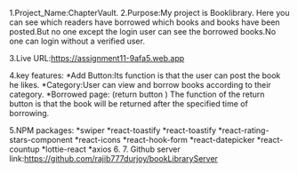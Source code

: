 1.Project_Name:ChapterVault.
2.Purpose:My project is Booklibrary. Here you can see which readers have borrowed which books and books have been posted.But no one except the login user can see the borrowed books.No one can login without a verified user.

3.Live URL:https://assignment11-9afa5.web.app

4.key features:
 *Add Button:Its function is that the user can post the book he likes.
 *Category:User can view and borrow books according to their category.
 *Borrowed page: (return button ) The function of the return button is that the book will be returned after the specified time of borrowing.

 5.NPM packages:
  *swiper
  *react-toastify
  *react-toastify
  *react-rating-stars-component
  *react-icons
  *react-hook-form
  *react-datepicker
  *react-countup
  *lottie-react
  *axios
  6.
  7. Github server link:https://github.com/rajib777durjoy/bookLibraryServer